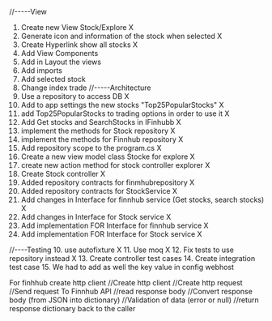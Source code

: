 //-----View
1. Create new View Stock/Explore X
2. Generate icon and information of the stock when selected X
3. Create Hyperlink show all stocks X
3. Add View Components
3. Add in Layout the views
3. Add imports
3. Add selected stock
3. Change index trade
//-----Architecture
4. Use a repository to access DB X
5. Add to app settings the new stocks "Top25PopularStocks" X
6. add Top25PopularStocks to trading options in order to use it X   
6. Add Get stocks and SearchStocks in IFinhubb X
7. implement the methods for Stock repository X
8. implement the methods for Finnhub repository X
8. Add repository scope to the program.cs X
8. Create a new view model class Stocke for explore X
9. create new action method for stock controller explorer X
9. Create Stock controller X
10. Added repository contracts for finmhubrepository X
11. Added repository contracts for StockService X
12. Add changes in Interface for finnhub service (Get stocks, search stocks) X
12. Add changes in Interface for Stock service X
12. Add implementation FOR Interface for finnhub service X
12. Add implementation FOR Interface for Stock service X

//----Testing
10. use autofixture X
11. Use moq X
12. Fix tests to use repository instead X
13. Create controller test cases
14. Create integration test case
15. We had to add as well the key value in config webhost


For finhhub create http client
//Create http client
//Create http request
//Send request To Finnhub API
//read response body
//Convert response body (from JSON into dictionary)
//Validation of data (error or null)
//return response dictionary back to the caller